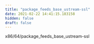```yaml
---
title: "package_feeds_base_ustream-ssl"
date: 2021-02-22 14:41:15.183158
hidden: false
draft: false
---
```


x86/64/package_feeds_base_ustream-ssl

